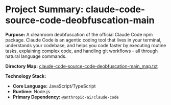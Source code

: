 # Project Summary: claude-code-source-code-deobfuscation-main

**Purpose:** A cleanroom deobfuscation of the official Claude Code npm package. Claude Code is an agentic coding tool that lives in your terminal, understands your codebase, and helps you code faster by executing routine tasks, explaining complex code, and handling git workflows - all through natural language commands.

**Directory Map:** [claude-code-source-code-deobfuscation-main_map.txt](./claude-code-source-code-deobfuscation-main_map.txt)

**Technology Stack:**
*   **Core Language:** JavaScript/TypeScript
*   **Runtime:** Node.js
*   **Primary Dependency:** `@anthropic-ai/claude-code`
